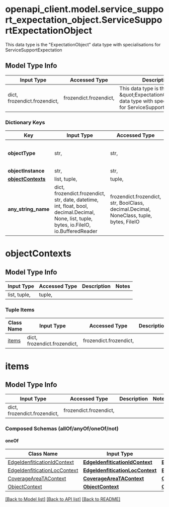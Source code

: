 # openapi_client.model.service_support_expectation_object.ServiceSupportExpectationObject

This data type is the \"ExpectationObject\" data type with specialisations for ServiceSupportExpectation

## Model Type Info
Input Type | Accessed Type | Description | Notes
------------ | ------------- | ------------- | -------------
dict, frozendict.frozendict,  | frozendict.frozendict,  | This data type is the \&quot;ExpectationObject\&quot; data type with specialisations for ServiceSupportExpectation | 

### Dictionary Keys
Key | Input Type | Accessed Type | Description | Notes
------------ | ------------- | ------------- | ------------- | -------------
**objectType** | str,  | str,  |  | [optional] must be one of ["Service_Support", ] 
**objectInstance** | str,  | str,  |  | [optional] 
**[objectContexts](#objectContexts)** | list, tuple,  | tuple,  |  | [optional] 
**any_string_name** | dict, frozendict.frozendict, str, date, datetime, int, float, bool, decimal.Decimal, None, list, tuple, bytes, io.FileIO, io.BufferedReader | frozendict.frozendict, str, BoolClass, decimal.Decimal, NoneClass, tuple, bytes, FileIO | any string name can be used but the value must be the correct type | [optional]

# objectContexts

## Model Type Info
Input Type | Accessed Type | Description | Notes
------------ | ------------- | ------------- | -------------
list, tuple,  | tuple,  |  | 

### Tuple Items
Class Name | Input Type | Accessed Type | Description | Notes
------------- | ------------- | ------------- | ------------- | -------------
[items](#items) | dict, frozendict.frozendict,  | frozendict.frozendict,  |  | 

# items

## Model Type Info
Input Type | Accessed Type | Description | Notes
------------ | ------------- | ------------- | -------------
dict, frozendict.frozendict,  | frozendict.frozendict,  |  | 

### Composed Schemas (allOf/anyOf/oneOf/not)
#### oneOf
Class Name | Input Type | Accessed Type | Description | Notes
------------- | ------------- | ------------- | ------------- | -------------
[EdgeIdenfiticationIdContext](EdgeIdenfiticationIdContext.md) | [**EdgeIdenfiticationIdContext**](EdgeIdenfiticationIdContext.md) | [**EdgeIdenfiticationIdContext**](EdgeIdenfiticationIdContext.md) |  | 
[EdgeIdenfiticationLocContext](EdgeIdenfiticationLocContext.md) | [**EdgeIdenfiticationLocContext**](EdgeIdenfiticationLocContext.md) | [**EdgeIdenfiticationLocContext**](EdgeIdenfiticationLocContext.md) |  | 
[CoverageAreaTAContext](CoverageAreaTAContext.md) | [**CoverageAreaTAContext**](CoverageAreaTAContext.md) | [**CoverageAreaTAContext**](CoverageAreaTAContext.md) |  | 
[ObjectContext](ObjectContext.md) | [**ObjectContext**](ObjectContext.md) | [**ObjectContext**](ObjectContext.md) |  | 

[[Back to Model list]](../../README.md#documentation-for-models) [[Back to API list]](../../README.md#documentation-for-api-endpoints) [[Back to README]](../../README.md)

